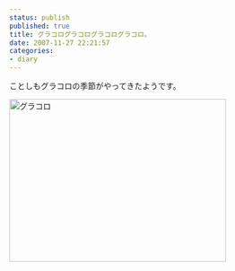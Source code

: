 ```yaml
---
status: publish
published: true
title: グラコログラコログラコログラコロ。
date: 2007-11-27 22:21:57
categories:
- diary
---
```

ことしもグラコロの季節がやってきたようです。

<a href="http://junkai.org/blog/wp-content/uploads/2007/11/image_193.jpg" title="グラコロ"><img src="http://junkai.org/blog/wp-content/uploads/2007/11/image_193.jpg" alt="グラコロ" height="290" width="386" /></a>
